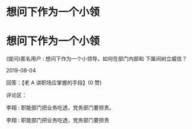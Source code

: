 # 想问下作为一个小领

# 想问下作为一个小领

(提问)匿名用户 : 想问下作为一个小领导。如何在部门内部和 下属间树立威信？

2019-08-04

回答：【老 A 讲职场应掌握的手段】(0 赞)

评论区：

李翔 : 职能部门把业务吃透，党务部门要担责。

李翔 : 职能部门把业务吃透，党务部门要担责